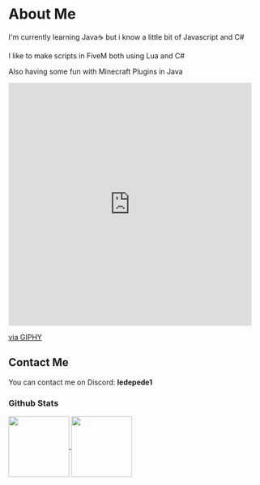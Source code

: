 # About Me
<p>I'm currently learning Java☕ but i know a little bit of Javascript and C#</p>
<p></p>I like to make scripts in FiveM both using Lua and C#</p>
<p>Also having some fun with Minecraft Plugins in Java</p>

<iframe src="https://giphy.com/embed/jBD8cwdkAf4JQkJNFT" width="480" height="480" frameBorder="0" class="giphy-embed" allowFullScreen></iframe><p><a href="https://giphy.com/gifs/BYUCougars-byu-football-byufootball-jBD8cwdkAf4JQkJNFT">via GIPHY</a></p>

## Contact Me
You can contact me on Discord: **ledepede1**

### Github Stats
<a href="https://github.com/anuraghazra/github-readme-stats">
  <img height=120 align="center" src="https://github-readme-stats.vercel.app/api?username=ledepede1&card_width=500" />
</a>
<a href="https://github.com/anuraghazra/convoychat">
  <img height=120 align="center" src="https://github-readme-stats.vercel.app/api/top-langs?username=ledepede1&layout=compact&langs_count=8&card_width=350" />
</a>
